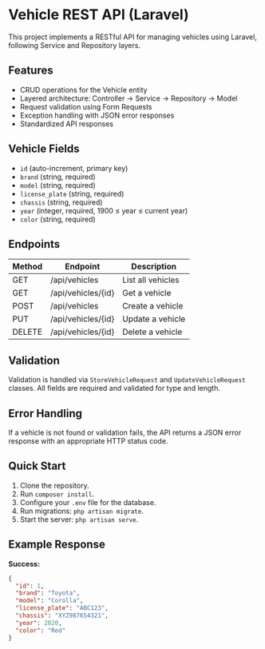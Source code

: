# Vehicle REST API (Laravel)

This project implements a RESTful API for managing vehicles using Laravel, following Service and Repository layers.

## Features

- CRUD operations for the Vehicle entity
- Layered architecture: Controller → Service → Repository → Model
- Request validation using Form Requests
- Exception handling with JSON error responses
- Standardized API responses

## Vehicle Fields

- `id` (auto-increment, primary key)
- `brand` (string, required)
- `model` (string, required)
- `license_plate` (string, required)
- `chassis` (string, required)
- `year` (integer, required, 1900 ≤ year ≤ current year)
- `color` (string, required)

## Endpoints

| Method | Endpoint           | Description         |
|--------|--------------------|---------------------|
| GET    | /api/vehicles      | List all vehicles   |
| GET    | /api/vehicles/{id} | Get a vehicle       |
| POST   | /api/vehicles      | Create a vehicle    |
| PUT    | /api/vehicles/{id} | Update a vehicle    |
| DELETE | /api/vehicles/{id} | Delete a vehicle    |

## Validation

Validation is handled via `StoreVehicleRequest` and `UpdateVehicleRequest` classes. All fields are required and validated for type and length.

## Error Handling

If a vehicle is not found or validation fails, the API returns a JSON error response with an appropriate HTTP status code.

## Quick Start

1. Clone the repository.
2. Run `composer install`.
3. Configure your `.env` file for the database.
4. Run migrations: `php artisan migrate`.
5. Start the server: `php artisan serve`.

## Example Response

**Success:**
```json
{
  "id": 1,
  "brand": "Toyota",
  "model": "Corolla",
  "license_plate": "ABC123",
  "chassis": "XYZ987654321",
  "year": 2020,
  "color": "Red"
}
